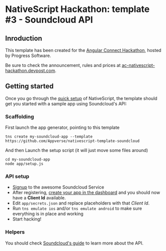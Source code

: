 # NativeScript Hackathon: template #3 - Soundcloud API

## Inroduction
This template has been created for the [Angular Connect Hackathon](http://angularconnect.com/2016/extras/), hosted by Progress Software.

Be sure to check the announcement, rules and prices at [ac-nativescript-hackathon.devpost.com](http://ac-nativescript-hackathon.devpost.com/).

## Getting started

Once you go through the [quick setup](http://docs.nativescript.org/angular/start/quick-setup.html) of NativeScript, the template should get you started with a sample app using Soundcloud's API:

### Scaffolding

First launch the app generator, pointing to this template
```
tns create my-soundcloud-app --template https://github.com/Appverse/nativescript-template-soundcloud
```
And then Launch the setup script (it will just move some files around)
```
cd my-soundcloud-app
node app/setup.js
```
### API setup
- [Signup](https://soundcloud.com/signin) to the awesome Soundcloud Service
- After registering, [create your app in the dashboard](http://soundcloud.com/you/apps) and you should now have a __Client Id__ available.
- Edit `app/secrets.json` and replace placeholders with that _Client Id_.
- Run ```tns emulate ios``` and/or ```tns emulate android``` to make sure everything is in place and working
- Start hacking!

### Helpers
You should check [Soundcloud's guide](https://developers.soundcloud.com/docs/api/reference) to learn more about the API.
